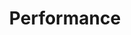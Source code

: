 ---
layout: posts_by_category
categories: performance
title: Performance
permalink: /category/performance
---